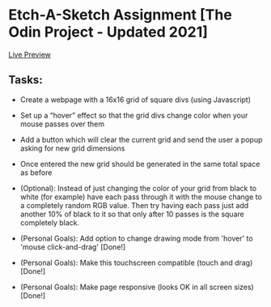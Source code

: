 # Etch-A-Sketch Assignment [The Odin Project - Updated 2021]

[Live Preview](https://jincrypt.github.io/etchasketch/)

## Tasks:
- Create a webpage with a 16x16 grid of square divs (using Javascript)
- Set up a “hover” effect so that the grid divs change color when your mouse passes over them
- Add a button which will clear the current grid and send the user a popup asking for new grid dimensions
- Once entered the new grid should be generated in the same total space as before
- (Optional): Instead of just changing the color of your grid from black to white (for example) have each pass through it with the mouse change to a completely random RGB value. Then try having each pass just add another 10% of black to it so that only after 10 passes is the square completely black.

- (Personal Goals): Add option to change drawing mode from 'hover' to 'mouse click-and-drag'    [Done!]
- (Personal Goals): Make this touchscreen compatible (touch and drag)                           [Done!]
- (Personal Goals): Make page responsive (looks OK in all screen sizes)                         [Done!]
